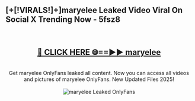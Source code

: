 <h2>[+[!VIRALS!]+]maryelee Leaked Video Viral On Social X Trending Now - 5fsz8</h2>
<br>
<div align="center">
<h2><a href="https://libra.edu.pl?maryelee" rel="nofollow">🔴 CLICK HERE 🌐==►► maryelee</a></h2>
<br>
Get maryelee OnlyFans leaked all content. Now you can access all videos and pictures of maryelee OnlyFans. New Updated Files 2025!
<br>
<br>
<a href="https://libra.edu.pl?maryelee" rel="nofollow" data-target="animated-image.originalLink"><img src="https://i.ibb.co.com/WyWwxjT/player-gif2.gif" alt="maryelee Leaked OnlyFans" style="max-width: 100%; display: inline-block;" data-target="animated-image.originalImage"></a>
</div>
<br>